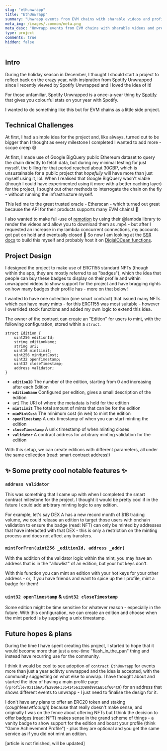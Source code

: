 ```yaml
---
slug: "ethunwrapp"
title: "EthUnwrapp"
summary: "Unwrapp events from EVM chains with sharable videos and profile pages"
meta_img: /images/.common/meta.png
meta_desc: "Unwrapp events from EVM chains with sharable videos and profile pages"
type: project
comments: true
hidden: false
---
```


## Intro
During the holiday season in December, I thought I should start a project to reflect back on the crazy year, with insipration from Spotify Unwrapped since I recently viewed by Spotify Unwrapped and I loved the idea of it!

For those unfamiliar, Spotify Unwrapped is a once-a-year thing by [Spotify](https://spotify.com) that gives you colourful stats on your year with Spotify.

I wanted to do something like this but for EVM chains as a little side project.

## Technical Challenges
At first, I had a simple idea for the project and, like always, turned out to be bigger than I thought as every milestone I completed I wanted to add more - scope creep 😅

At first, I made use of Google BigQuery public Ethereum dataset to query the chain directly to fetch data, but during my minimal testing for just myself, the billing for that period reached about 30GBP, which is unsustainable for a public project that _hopefully_ will have more than just myself using it, lol. When I realised that Google BigQuery wasn't viable (though I could have experimented using it more with a better caching layer) for the project, I sought out other methods to interrogate the chain on the fly - without running the infrastructure myself. 

This led me to the great trusted oracle - Etherscan - which turned out great because the API for their products supports many EVM chains! 🤩

I also wanted to make full-use of [remotion](https://www.remotion.dev/) by using their @lambda library to render the videos and allow you to download them as .mp4 - but after I requested an increase in my lambda concurrent connections, my accounts got put on hold and eventually closed 😬 So now I am looking at the [SSR docs](https://www.remotion.dev/docs/ssr) to build this myself and probably host it on [DigialOCean functions](https://m.do.co/c/b1c2c28c6822).

## Project Design
I designed the project to make use of ERC1155 standard NFTs (though within the app, they are mostly referred to as "badges"), which the idea that people can buy these badges to display on their profile and within unwrapped videos to show support for the project and have bragging rights on how many badges their profile has - more on that below!

I wanted to have one collection (one smart contract) that issued many NFTs which can have many mints - for this ERC1155 was most suitable - however I overrided stock functions and added my own logic to extend this idea.

The owner of the contract can create an "Edition" for users to mint, with the following configuration, stored within a `struct`.

```sol
struct Edition {
    uint256 editionId;
    string editionName;
    string uri;
    uint16 mintLimit;  
    uint256 minMintCost;     
    uint32 openTimestamp;
    uint32 closeTimestamp;
    address validator;
}  
```

* **`editionID`** The number of the edition, starting from 0 and increasing after each Edition
* **`editionName`** Configured per edition, gives a small description of the edition
* **`uri`** The URI of where the metadata is held for the edition
* **`mintLimit`** The total amount of mints that can be for the edition
* **`minMintCost`** The minimum cost (in wei) to mint the edition
* **`openTimestamp`** A unix timestamp of when you can start minting the edition
* **`closeTimestamp`** A unix timestamp of when minting closes
* **`validator`** A contract address for arbitrary minting validation for the edition

With this setup, we can create editions with different parameters, all under the same collection (read: smart contract address!)

## ✨ Some pretty cool notable features ✨ 

### `address validator`

This was something that I came up with when I completed the smart contract milestone for the project. I thought it would be pretty cool if in the future I could add arbitrary minting logic to any edition. 

For example, let's say DEX A has a new record month of $1B trading volume, we could release an edition to target those users with onchain validation to ensure the badge (read: NFT) can only be minted by addresses that have interacted with that DEX - this is only a restriction on the minting process and does not affect any transfers.

### `mintForFren(uint256 _editionId, address _addr)`

With the addition of the validator logic within the mint, you may have an address that is in the "allowlist" of an edition, but your hot keys don't. 

With this function you can mint an edition with your hot keys for your other address - or, if you have friends and want to spice up their profile, mint a badge for them!

### `uint32 openTimestamp` & `uint32 closeTimestamp`

Some edition might be time sensitive for whatever reason - especially in the future. With this configuration, we can create an edition and choose when the mint period is by supplying a unix timestamp.

## Future hopes & plans
During the time I have spent creating this project, I started to hope that it would become more than just a one-time "flash_in_the_pan" thing and instead have recurring use for the community.

I think it would be cool to see adoption of `contract EthUnwrapp` for events more than just a year acitivty unwrapped and the idea is accepted, with the community suggesting on what else to unwrap. I have thought about and started the idea of having a main profile page (`/profile/0x11b6A5fE2906F3354145613DB0d99CEB51f604C9`) for an address that shows different events to unwrapp - I just need to finalise the design for it.

I don't have any plans to offer an ERC20 token and staking (*cough*feeswtf*cough*) because that really doesn't make sense, and originally I was on the fence about offering NFTs but I think the decision to offer badges (read: NFT) makes sense in the grand scheme of things - a vanity badge to show support for the edition and boost your profile (think "Game Achievement Profile") - plus they are optional and you get the same service as if you did not mint an edition.

[article is not finished, will be updated]